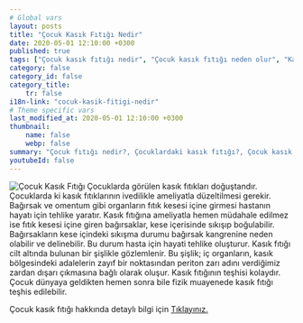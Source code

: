 ```yaml
---
# Global vars
layout: posts
title: "Çocuk Kasık Fıtığı Nedir"
date: 2020-05-01 12:10:00 +0300
published: true
tags: ["Çocuk kasık fıtığı nedir", "Çocuk kasık fıtığı neden olur", "Kasık fıtığı teşhisi", "Kasık fıtığı Nedeni", "Kasık fıtığı Ameliyatı",  "çocuk kasık fıtığı", "kasık fıtığı", "çocuk kasık fıtığı belirtisi", "çocuk kasık fıtığı teşhisi", "kasık fıtığı hangi çocukta", "çocuk kasık fıtığı ameliyatı",  "çocuk kasık fıtığı tedavi", "kasık fıtığı belirti" , "çocuk kasık fıtığı çözüm" , "kasık fıtığı tedavi" ]
category: false
category_id: false
category_title:
    tr: false
i18n-link: "cocuk-kasik-fitigi-nedir"
# Theme specific vars
last_modified_at: 2020-05-01 12:10:00 +0300
thumbnail:
    name: false
    webp: false
summary: "Çocuk fıtığı nedir?, Çocuklardaki kasık fıtığı?, Çocuk kasık fıtıkları neden oluşur?, Kasık fıtığı teşhisi?, Kasık fıtığı Nedenleri? , Kasık fıtığı Ameliyatı?, Çocuk Kasık fıtıklarına ne zaman müdahele etmek gereklidir?"
youtubeId: false
---
```






![Çocuk Kasık Fıtığı](/assets/img/kasikfitigi.jpeg)
Çocuklarda görülen kasık fıtıkları doğuştandır. Çocuklarda ki kasık fıtıklarının ivedilikle ameliyatla düzeltilmesi gerekir. Bağırsak ve omentum gibi organların fıtık kesesi içine girmesi hastanın hayatı için tehlike yaratır. Kasık fıtığına ameliyatla hemen müdahale edilmez ise fıtık kesesi içine giren bağırsaklar, kese içerisinde sıkışıp boğulabilir. Bağırsakların kese içindeki sıkışma durumu bağırsak kangrenine neden olabilir ve delinebilir. Bu durum hasta için hayati tehlike oluşturur. Kasık fıtığı cilt altında bulunan bir şişlikle gözlemlenir. Bu şişlik; iç organların, kasık bölgesindeki adalelerin zayıf bir noktasından periton zarı adını verdiğimiz zardan dışarı çıkmasına bağlı olarak oluşur. Kasık fıtığının teşhisi kolaydır. Çocuk dünyaya geldikten hemen sonra bile fizik muayenede kasık fıtığı teşhis edilebilir.



Çocuk kasık fıtığı hakkında detaylı bilgi için [Tıklayınız.](https://www.onoluroloji.com/cocuk-kasik-fitigi)
